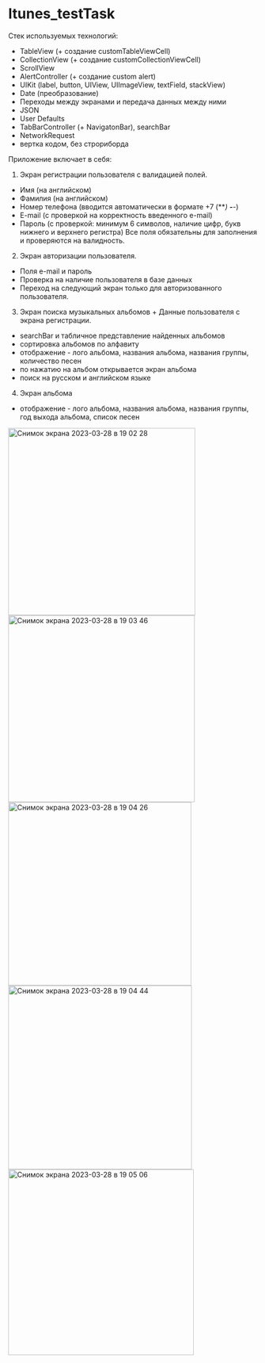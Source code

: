 # Itunes_testTask

Стек используемых технологий:

- TableView (+ создание customTableViewCell)
- CollectionView (+ создание customCollectionViewCell)
- ScrollView
- AlertController (+ создание custom alert)
- UIKit (label, button, UIView, UIImageView, textField, stackView)
- Date (преобразование)
- Переходы между экранами и передача данных между ними
- JSON
- User Defaults
- TabBarController (+ NavigatonBar), searchBar
- NetworkRequest
- вертка кодом, без строриборда

Приложение включает в себя: 
1. Экран регистрации пользователя с валидацией полей.
- Имя (на английском)
- Фамилия (на английском)
- Номер телефона (вводится автоматически в формате +7 (***) ***-**-**)
- E-mail (с проверкой на корректность введенного e-mail)
- Пароль (с проверкой: минимум 6 символов, наличие цифр, букв нижнего и верхнего регистра)
Все поля обязательны для заполнения и проверяются на валидность.

2. Экран авторизации пользователя.
- Поля e-mail и пароль
- Проверка на наличие пользователя в базе данных
- Переход на следующий экран только для авторизованного пользователя.

3. Экран поиска музыкальных альбомов + Данные пользователя с экрана регистрации.
- searchBar и табличное представление найденных альбомов
- сортировка альбомов по алфавиту
- отображение - лого альбома, названия альбома, названия группы, количество песен
- по нажатию на альбом открывается экран альбома
- поиск на русском и английском языке

4. Экран альбома
- отображение - лого альбома, названия альбома, названия группы, год выхода альбома, список песен


<img width="378" alt="Снимок экрана 2023-03-28 в 19 02 28" src="https://user-images.githubusercontent.com/98170830/228301271-47f9944e-3414-45fc-88b3-b0553c32a895.png">
<img width="377" alt="Снимок экрана 2023-03-28 в 19 03 46" src="https://user-images.githubusercontent.com/98170830/228301407-96cc9d1b-c024-4a72-98f1-ea53ca6046b7.png">
<img width="370" alt="Снимок экрана 2023-03-28 в 19 04 26" src="https://user-images.githubusercontent.com/98170830/228301459-89e6b5a1-9113-4b1f-9b86-f7a0f8c7a0ac.png">
<img width="371" alt="Снимок экрана 2023-03-28 в 19 04 44" src="https://user-images.githubusercontent.com/98170830/228301509-16a44473-a7b4-445b-95cc-7f07879433cf.png">
<img width="375" alt="Снимок экрана 2023-03-28 в 19 05 06" src="https://user-images.githubusercontent.com/98170830/228301558-39cee8d5-0f2e-4904-8c26-954162924588.png">

